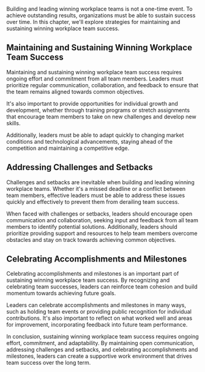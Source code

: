 
Building and leading winning workplace teams is not a one-time event. To achieve outstanding results, organizations must be able to sustain success over time. In this chapter, we'll explore strategies for maintaining and sustaining winning workplace team success.

Maintaining and Sustaining Winning Workplace Team Success
---------------------------------------------------------

Maintaining and sustaining winning workplace team success requires ongoing effort and commitment from all team members. Leaders must prioritize regular communication, collaboration, and feedback to ensure that the team remains aligned towards common objectives.

It's also important to provide opportunities for individual growth and development, whether through training programs or stretch assignments that encourage team members to take on new challenges and develop new skills.

Additionally, leaders must be able to adapt quickly to changing market conditions and technological advancements, staying ahead of the competition and maintaining a competitive edge.

Addressing Challenges and Setbacks
----------------------------------

Challenges and setbacks are inevitable when building and leading winning workplace teams. Whether it's a missed deadline or a conflict between team members, effective leaders must be able to address these issues quickly and effectively to prevent them from derailing team success.

When faced with challenges or setbacks, leaders should encourage open communication and collaboration, seeking input and feedback from all team members to identify potential solutions. Additionally, leaders should prioritize providing support and resources to help team members overcome obstacles and stay on track towards achieving common objectives.

Celebrating Accomplishments and Milestones
------------------------------------------

Celebrating accomplishments and milestones is an important part of sustaining winning workplace team success. By recognizing and celebrating team successes, leaders can reinforce team cohesion and build momentum towards achieving future goals.

Leaders can celebrate accomplishments and milestones in many ways, such as holding team events or providing public recognition for individual contributions. It's also important to reflect on what worked well and areas for improvement, incorporating feedback into future team performance.

In conclusion, sustaining winning workplace team success requires ongoing effort, commitment, and adaptability. By maintaining open communication, addressing challenges and setbacks, and celebrating accomplishments and milestones, leaders can create a supportive work environment that drives team success over the long term.

